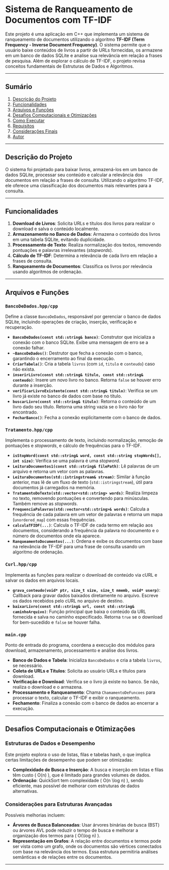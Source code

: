 # Sistema de Ranqueamento de Documentos com TF-IDF

Este projeto é uma aplicação em C++ que implementa um sistema de ranqueamento de documentos utilizando o algoritmo **TF-IDF (Term Frequency - Inverse Document Frequency)**. O sistema permite que o usuário baixe conteúdos de livros a partir de URLs fornecidas, os armazene em um banco de dados SQLite e analise sua relevância em relação a frases de pesquisa. Além de explorar o cálculo de TF-IDF, o projeto revisa conceitos fundamentais de Estruturas de Dados e Algoritmos.

---

## Sumário

1. [Descrição do Projeto](#descrição-do-projeto)
2. [Funcionalidades](#funcionalidades)
3. [Arquivos e Funções](#arquivos-e-funções)
4. [Desafios Computacionais e Otimizações](#desafios-computacionais-e-otimizações)
5. [Como Executar](#como-executar)
6. [Requisitos](#requisitos)
7. [Considerações Finais](#considerações-finais)
8. [Autor](#autor)

---

## Descrição do Projeto

O sistema foi projetado para baixar livros, armazená-los em um banco de dados SQLite, processar seu conteúdo e calcular a relevância dos documentos em relação a frases de consulta. Utilizando o algoritmo TF-IDF, ele oferece uma classificação dos documentos mais relevantes para a consulta.

---

## Funcionalidades

1. **Download de Livros**: Solicita URLs e títulos dos livros para realizar o download e salva o conteúdo localmente.
2. **Armazenamento no Banco de Dados**: Armazena o conteúdo dos livros em uma tabela SQLite, evitando duplicidade.
3. **Processamento de Texto**: Realiza normalização dos textos, removendo pontuações e palavras irrelevantes (*stopwords*).
4. **Cálculo de TF-IDF**: Determina a relevância de cada livro em relação a frases de consulta.
5. **Ranqueamento de Documentos**: Classifica os livros por relevância usando algoritmos de ordenação.

---

## Arquivos e Funções

### `BancoDeDados.hpp/cpp`
Define a classe `BancoDeDados`, responsável por gerenciar o banco de dados SQLite, incluindo operações de criação, inserção, verificação e recuperação.

- **`BancoDeDados(const std::string& banco)`**: Construtor que inicializa a conexão com o banco SQLite. Exibe uma mensagem de erro se a conexão falhar.
- **`~BancoDeDados()`**: Destrutor que fecha a conexão com o banco, garantindo o encerramento ao final da execução.
- **`CriarTabela()`**: Cria a tabela `livros` (com `id`, `titulo` e `conteudo`) caso não exista.
- **`inserirLivro(const std::string& titulo, const std::string& conteudo)`**: Insere um novo livro no banco. Retorna `false` se houver erro durante a inserção.
- **`verificarLivroExistente(const std::string& titulo)`**: Verifica se um livro já existe no banco de dados com base no título.
- **`buscarLivro(const std::string& titulo)`**: Retorna o conteúdo de um livro dado seu título. Retorna uma string vazia se o livro não for encontrado.
- **`FecharBanco()`**: Fecha a conexão explicitamente com o banco de dados.

### `Tratamento.hpp/cpp`
Implementa o processamento de texto, incluindo normalização, remoção de pontuações e *stopwords*, e cálculo de frequências para o TF-IDF.

- **`isStopWord(const std::string& word, const std::string stopWords[], int size)`**: Verifica se uma palavra é uma *stopword*.
- **`LeituraDocumentos1(const std::string& filePath)`**: Lê palavras de um arquivo e retorna um vetor com as palavras.
- **`LeituraDocumentos(std::istringstream& stream)`**: Similar à função anterior, mas lê de um fluxo de texto (`std::istringstream`), útil para documentos já carregados na memória.
- **`TratamentoDoTexto(std::vector<std::string> words)`**: Realiza limpeza no texto, removendo pontuações e convertendo para minúsculas. Também remove as *stopwords*.
- **`FrequenciaPalavras(std::vector<std::string>& words)`**: Calcula a frequência de cada palavra em um vetor de palavras e retorna um mapa (`unordered_map`) com essas frequências.
- **`calculaTFIDF(...)`**: Calcula o TF-IDF de cada termo em relação aos documentos, considerando a frequência da palavra no documento e o número de documentos onde ela aparece.
- **`RanqueamentoDocumentos(...)`**: Ordena e exibe os documentos com base na relevância de TF-IDF para uma frase de consulta usando um algoritmo de ordenação.

### `Curl.hpp/cpp`
Implementa as funções para realizar o download de conteúdo via cURL e salvar os dados em arquivos locais.

- **`grava_conteudo(void* ptr, size_t size, size_t nmemb, void* userp)`**: Callback para gravar dados baixados diretamente no arquivo. Escreve os dados recebidos pelo cURL no arquivo de destino.
- **`baixarLivro(const std::string& url, const std::string& caminhoArquivo)`**: Função principal que baixa o conteúdo da URL fornecida e salva no caminho especificado. Retorna `true` se o download for bem-sucedido e `false` se houver falha.

### `main.cpp`
Ponto de entrada do programa, coordena a execução dos módulos para download, armazenamento, processamento e análise dos livros.

- **Banco de Dados e Tabela**: Inicializa `BancoDeDados` e cria a tabela `livros`, se necessário.
- **Coleta de URLs e Títulos**: Solicita ao usuário URLs e títulos para download.
- **Verificação e Download**: Verifica se o livro já existe no banco. Se não, realiza o download e o armazena.
- **Processamento e Ranqueamento**: Chama `ChamamentoDeFuncoes` para processar o texto, calcular o TF-IDF e exibir o ranqueamento.
- **Fechamento**: Finaliza a conexão com o banco de dados ao encerrar a execução.

---

## Desafios Computacionais e Otimizações

### Estruturas de Dados e Desempenho

Este projeto explora o uso de listas, filas e tabelas hash, o que implica certas limitações de desempenho que podem ser otimizadas:

- **Complexidade de Busca e Inserção**: A busca e inserção em listas e filas têm custo \( O(n) \), que é limitado para grandes volumes de dados. 
- **Ordenação**: QuickSort tem complexidade \( O(n \log n) \), sendo eficiente, mas possível de melhorar com estruturas de dados alternativas.

### Considerações para Estruturas Avançadas

Possíveis melhorias incluem:
- **Árvores de Busca Balanceadas**: Usar árvores binárias de busca (BST) ou árvores AVL pode reduzir o tempo de busca e melhorar a organização dos termos para \( O(\log n) \).
- **Representação em Grafos**: A relação entre documentos e termos pode ser vista como um grafo, onde os documentos são vértices conectados com base na relevância dos termos. Essa estrutura permitiria análises semânticas e de relações entre os documentos.

---
